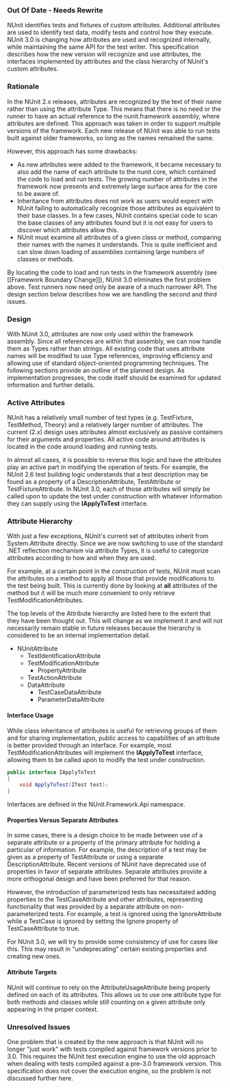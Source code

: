 ### Out Of Date - Needs Rewrite
NUnit identifies tests and fixtures of custom attributes. Additional attributes
are used to identify test data, modify tests and control how they execute.
NUnit 3.0 is changing how attributes are used and recognized internally, while
maintaining the same API for the test writer. This specification describes how
the new version will recognize and use attributes, the interfaces implemented
by attributes and the class hierarchy of NUnit's custom attributes.

### Rationale

In the NUnit 2.x releases, attributes are recognized by the text of their name
rather than using the attribute Type. This means that there is no need or the
runner to have an actual reference to the nunit.framework assembly, where 
attributes are defined. This approach was taken in order to support multiple
versions of the framework. Each new release of NUnit was able to run tests
built against older frameworks, so long as the names remained the same.

However, this approach has some drawbacks:

  * As new attributes were added to the framework, it became necessary to also add the name of each attribute to the nunit core, which contained the code to load and run tests. The growing number of attributes in the framework now presents and extremely large surface area for the core to be aware of.
  * Inheritance from attributes does not work as users would expect with NUnit failing to automatically recognize those attributes as equivalent to their base classes. In a few cases, NUnit contains special code to scan the base classes of any attributes found but it is not easy for users to discover which attributes allow this.
  * NUnit must examine all attributes of a given class or method, comparing their names with the names it understands. This is quite inefficient and can slow down loading of assemblies containing large numbers of classes or methods.

By locating the code to load and run tests in the framework assembly (see [[Framework Boundary Change]]), NUnit 3.0 eliminates the first problem above. Test runners now need only be aware of a much narrower API. The design section below describes how we are handling the second and third issues.

### Design

With NUnit 3.0, attributes are now only used within the framework assembly. Since all references are within that assembly, we can now handle them as Types rather than strings. All existing code that uses attribute names will be modified to use Type references, improving efficiency and allowing use of standard object-oriented programming techniques. The following sections provide an outline of the planned design. As implementation progresses, the code itself should be examined for updated information and further details.

### Active Attributes

NUnit has a relatively small number of test types (e.g. TestFixture, TestMethod, Theory) and a relatively larger number of attributes. The current (2.x) design uses attributes almost exclusively as passive containers for their arguments and properties. All active code around attributes is located in the code around loading and running tests.

In almost all cases, it is possible to reverse this logic and have the attributes play an active part in modifying the operation of tests. For example, the NUnit 2.6 test building logic understands that a test description may be found as a property of a DescriptionAttribute, TestAttribute or TestFixtureAttribute. In NUnit 3.0, each of those attributes will simply be called upon to update the test under construction with whatever information they can supply using the **IApplyToTest** interface.

### Attribute Hierarchy

With just a few exceptions, NUnit's current set of attributes inherit from System.Attribute directly. Since we are now switching to use of the standard .NET reflection mechanism via
attribute Types, it is useful to categorize attributes according to how and when they are used.

For example, at a certain point in the construction of tests, NUnit must scan the attributes on a method to apply all those that provide modifications to the test being built. This is currently done by looking at <b>all</b> attributes of the method but it will be much more convenient to only retrieve TestModificationAttributes.

The top levels of the Attribute hierarchy are listed here to the extent that they have been thought out. This will change as we implement it and will not necessarily remain stable in future releases because the hierarchy is considered to be an internal implementation detail.

  * NUnitAttribute
    * TestIdentificationAttribute
    * TestModificationAttribute
      * PropertyAttribute
    * TestActionAttribute
    * DataAttribute
      * TestCaseDataAttribute
      * ParameterDataAttribute 

#### Interface Usage

While class inheritance of attributes is useful for retrieving groups of them and for sharing implementation, public access to capabilities of an attribute is better provided through an interface. For example, most TestModificationAttributes will implement the **IApplyToTest** interface, allowing them to be called upon to modify the test under construction.

```csharp
public interface IApplyToTest
{
    void ApplyToTest(ITest test);
}
```

Interfaces are defined in the NUnit.Framework.Api namespace.

#### Properties Versus Separate Attributes

In some cases, there is a design choice to be made between use of a separate attribute or a property of the primary attribute for holding a particular of information. For example, the description of a test may be given as a property of TestAttribute or using a separate DescriptionAttribute. Recent versions of NUnit have deprecated use of properties in favor of separate attributes. Separate attributes provide a more orthogonal design and have been preferred for that reason.

However, the introduction of parameterized tests has necessitated adding properties to the TestCaseAttribute and other attributes, representing functionality that was provided by a separate attribute on non-parameterized tests. For example, a test is ignored using the IgnoreAttribute while a TestCase is ignored by setting the Ignore property of TestCaseAttribute to true.

For NUnit 3.0, we will try to provide some consistency of use for cases like this. This may result in "undeprecating" certain existing properties and creating new ones.

#### Attribute Targets

NUnit will continue to rely on the AttributeUsageAttribute being properly defined on each of its attributes. This allows us to use one attribute type for both methods and classes while still counting on a given attribute only appearing in the proper context.

### Unresolved Issues

One problem that is created by the new approach is that NUnit will no longer "just work" with
tests compiled against framework versions prior to 3.0. This requires the NUnit test execution engine to use the old approach when dealing with tests compiled against a pre-3.0 framework version. This specification does not cover the execution engine, so the problem is not discussed further here.


